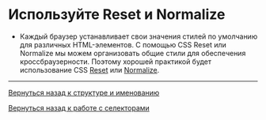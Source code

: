 # Используйте Reset и Normalize

* Каждый браузер устанавливает свои значения стилей по умолчанию для различных HTML-элементов.
С помощью CSS Reset или Normalize мы можем организовать общие стили для обеспечения кроссбраузерности.
Поэтому хорошей практикой будет использование CSS [Reset](https://github.com/filipelinhares/ress)
или [Normalize](https://github.com/necolas/normalize.css/).




--------

[Вернуться назад к структуре и именованию](./doc/additionally/structure-and-naming.md)

[Вернуться назад к работе с селекторами](./work-with-selectors.md)